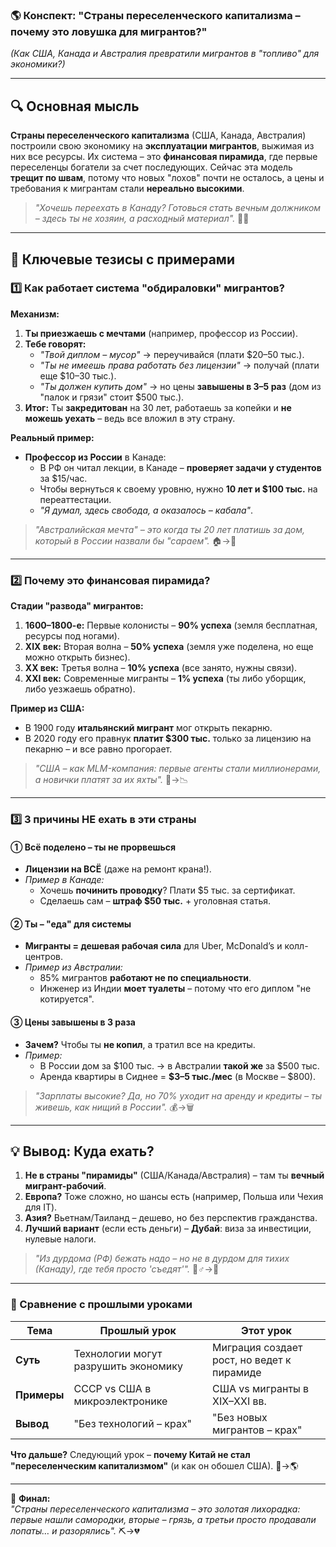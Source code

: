 ### 🌎 **Конспект: "Страны переселенческого капитализма – почему это ловушка для мигрантов?"**  
*(Как США, Канада и Австралия превратили мигрантов в "топливо" для экономики?)*  

---

## **🔍 Основная мысль**  
**Страны переселенческого капитализма** (США, Канада, Австралия) построили свою экономику на **эксплуатации мигрантов**, выжимая из них все ресурсы. Их система – это **финансовая пирамида**, где первые переселенцы богатели за счет последующих. Сейчас эта модель **трещит по швам**, потому что новых "лохов" почти не осталось, а цены и требования к мигрантам стали **нереально высокими**.  

> *"Хочешь переехать в Канаду? Готовься стать вечным должником – здесь ты не хозяин, а расходный материал".* 💸🔫  

---  

## **📌 Ключевые тезисы с примерами**  

### **1️⃣ Как работает система "обдираловки" мигрантов?**  
**Механизм:**  
1. **Ты приезжаешь с мечтами** (например, профессор из России).  
2. **Тебе говорят:**  
   - *"Твой диплом – мусор"* → переучивайся (плати $20–50 тыс.).  
   - *"Ты не имеешь права работать без лицензии"* → получай (плати еще $10–30 тыс.).  
   - *"Ты должен купить дом"* → но цены **завышены в 3–5 раз** (дом из "палок и грязи" стоит $500 тыс.).  
3. **Итог:** Ты **закредитован** на 30 лет, работаешь за копейки и **не можешь уехать** – ведь все вложил в эту страну.  

**Реальный пример:**  
- **Профессор из России** в Канаде:  
  - В РФ он читал лекции, в Канаде – **проверяет задачи у студентов** за $15/час.  
  - Чтобы вернуться к своему уровню, нужно **10 лет и $100 тыс.** на переаттестации.  
  - *"Я думал, здесь свобода, а оказалось – кабала"*.  

> *"Австралийская мечта" – это когда ты 20 лет платишь за дом, который в России назвали бы "сараем".* 🏠→💩  

---  

### **2️⃣ Почему это финансовая пирамида?**  
**Стадии "развода" мигрантов:**  
1. **1600–1800-е:** Первые колонисты – **90% успеха** (земля бесплатная, ресурсы под ногами).  
2. **XIX век:** Вторая волна – **50% успеха** (земля уже поделена, но еще можно открыть бизнес).  
3. **XX век:** Третья волна – **10% успеха** (все занято, нужны связи).  
4. **XXI век:** Современные мигранты – **1% успеха** (ты либо уборщик, либо уезжаешь обратно).  

**Пример из США:**  
- В 1900 году **итальянский мигрант** мог открыть пекарню.  
- В 2020 году его правнук **платит $300 тыс.** только за лицензию на пекарню – и все равно прогорает.  

> *"США – как MLM-компания: первые агенты стали миллионерами, а новички платят за их яхты".* 🚤→📉  

---  

### **3️⃣ 3 причины НЕ ехать в эти страны**  
#### **① Всё поделено – ты не прорвешься**  
- **Лицензии на ВСЁ** (даже на ремонт крана!).  
- *Пример в Канаде:*  
  - Хочешь **починить проводку**? Плати $5 тыс. за сертификат.  
  - Сделаешь сам – **штраф $50 тыс.** + уголовная статья.  

#### **② Ты – "еда" для системы**  
- **Мигранты = дешевая рабочая сила** для Uber, McDonald’s и колл-центров.  
- *Пример из Австралии:*  
  - 85% мигрантов **работают не по специальности**.  
  - Инженер из Индии **моет туалеты** – потому что его диплом "не котируется".  

#### **③ Цены завышены в 3 раза**  
- **Зачем?** Чтобы ты **не копил**, а тратил все на кредиты.  
- *Пример:*  
  - В России дом за $100 тыс. → в Австралии **такой же** за $500 тыс.  
  - Аренда квартиры в Сиднее = **$3–5 тыс./мес** (в Москве – $800).  

> *"Зарплаты высокие? Да, но 70% уходит на аренду и кредиты – ты живешь, как нищий в России".* 💰→🗑️  

---  

## **💡 Вывод: Куда ехать?**  
1. **Не в страны "пирамиды"** (США/Канада/Австралия) – там ты **вечный мигрант-рабочий**.  
2. **Европа?** Тоже сложно, но шансы есть (например, Польша или Чехия для IT).  
3. **Азия?** Вьетнам/Таиланд – дешево, но без перспектив гражданства.  
4. **Лучший вариант** (если есть деньги) – **Дубай**: виза за инвестиции, нулевые налоги.  

> *"Из дурдома (РФ) бежать надо – но не в дурдом для тихих (Канаду), где тебя просто 'съедят'".* 🏃♂️→🚪  

---  

### **🎯 Сравнение с прошлыми уроками**  
| **Тема** | **Прошлый урок** | **Этот урок** |  
|----------|------------------|---------------|  
| **Суть** | Технологии могут разрушить экономику | Миграция создает рост, но ведет к пирамиде |  
| **Примеры** | СССР vs США в микроэлектронике | США vs мигранты в XIX–XXI вв. |  
| **Вывод** | "Без технологий – крах" | "Без новых мигрантов – крах" |  

**Что дальше?** Следующий урок – **почему Китай не стал "переселенческим капитализмом"** (и как он обошел США). 🐉→🌎  

---  

💬 **Финал:**  
*"Страны переселенческого капитализма – это золотая лихорадка: первые нашли самородки, вторые – грязь, а третьи просто продавали лопаты… и разорялись".* ⛏️→💔